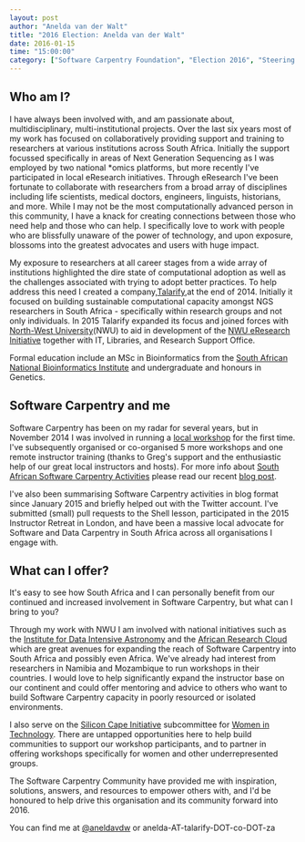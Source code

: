 ```yaml
---
layout: post
author: "Anelda van der Walt"
title: "2016 Election: Anelda van der Walt"
date: 2016-01-15
time: "15:00:00"
category: ["Software Carpentry Foundation", "Election 2016", "Steering Committee"]
---
```

## Who am I?

I have always been involved with, and am passionate about, multidisciplinary, multi-institutional projects. Over the last six years most of my work has focused on collaboratively providing  support and training to researchers at various institutions across South Africa. Initially the support focussed specifically in areas of Next Generation Sequencing as I was employed by two national *omics platforms, but more recently I've participated in local eResearch initiatives. Through eResearch I've been fortunate to collaborate with researchers from a broad array of disciplines including life scientists, medical doctors, engineers, linguists, historians, and more. While I may not be the most computationally advanced person in this community, I have a knack for creating connections between those who need help and those who can help. I specifically love to work with people who are blissfully unaware of the power of technology, and upon exposure, blossoms into the greatest advocates and users with huge impact. 

My exposure to researchers at all career stages from a wide array of institutions highlighted the dire state of computational adoption as well as the challenges associated with trying to adopt better practices.  To help address this need I created a company,[Talarify](http://www.talarify.co.za),at the end of 2014. Initially it focused on building sustainable computational capacity amongst NGS researchers in South Africa - specifically within research groups and not only individuals. In 2015 Talarify expanded its focus and joined forces with [North-West University](http://www.nwu.ac.za)(NWU) to aid in development of the [NWU eResearch Initiative](https://twitter.com/NWU_eResearch) together with IT, Libraries, and Research Support Office.

Formal education include an MSc in Bioinformatics from the [South African National Bioinformatics Institute](http://www.sanbi.ac.za) and undergraduate and honours in Genetics.   

## Software Carpentry and me

Software Carpentry has been on my radar for several years, but in November 2014 I was involved in running a [local workshop]({{page.baseurl}}/blog/2014/12/cape-town-swc.html) for the first time. I've subsequently organised or co-organised 5 more workshops and one remote instructor training (thanks to Greg's support and the enthusiastic help of our great local instructors and hosts). For more info about [South African Software Carpentry Activities]({{page.baseurl}}blog/2016/01/a-year-of-swc-in-south-africa.html) please read our recent [blog post]({{page.baseurl}}blog/2016/01/a-year-of-swc-in-south-africa.html).

I've also been summarising Software Carpentry activities in blog format since January 2015 and briefly helped out with the Twitter account. I've submitted (small) pull requests to the Shell lesson, participated in the 2015 Instructor Retreat in London, and have been a massive local advocate for Software and Data Carpentry in South Africa across all organisations I engage with.


## What can I offer?

It's easy to see how South Africa and I can personally benefit from our continued and increased involvement in Software Carpentry, but what can I bring to you?

Through my work with NWU I am involved with national initiatives such as the [Institute for Data Intensive Astronomy](http://www.gov.za/speeches/minister-naledi-pandor-launch-inter-university-institute-data-intensive-astronomy-idia-3) and the [African Research Cloud](http://www.scidev.net/sub-saharan-africa/data/news/new-alliancespur-ska-data-research-capacity.html) which are great avenues for expanding the reach of Software Carpentry into South Africa and possibly even Africa. We've already had interest from researchers in Namibia and Mozambique to run workshops in their countries. I would love to help significantly expand the instructor base on our continent and could offer mentoring and advice to others who want to build Software Carpentry capacity in poorly resourced or isolated environments. 

I also serve on the [Silicon Cape Initiative](http://www.siliconcape.com/) subcommittee for [Women in Technology](http://www.siliconcape.com/profiles/blogs/silicon-cape-women-portfolio-subcommittee-members-announced). There are untapped opportunities here to help build communities to support our workshop participants, and to partner in offering workshops specifically for women and other underrepresented groups.

The Software Carpentry Community have provided me with inspiration, solutions, answers, and resources to empower others with, and I'd be honoured to help drive this organisation and its community forward into 2016.

You can find me at [@aneldavdw](https://twitter.com/aneldavdw) or anelda-AT-talarify-DOT-co-DOT-za

